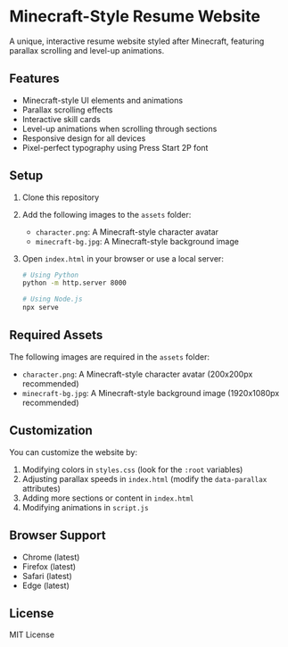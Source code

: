 # Minecraft-Style Resume Website

A unique, interactive resume website styled after Minecraft, featuring parallax scrolling and level-up animations.

## Features

- Minecraft-style UI elements and animations
- Parallax scrolling effects
- Interactive skill cards
- Level-up animations when scrolling through sections
- Responsive design for all devices
- Pixel-perfect typography using Press Start 2P font

## Setup

1. Clone this repository
2. Add the following images to the `assets` folder:
   - `character.png`: A Minecraft-style character avatar
   - `minecraft-bg.jpg`: A Minecraft-style background image

3. Open `index.html` in your browser or use a local server:
   ```bash
   # Using Python
   python -m http.server 8000
   
   # Using Node.js
   npx serve
   ```

## Required Assets

The following images are required in the `assets` folder:
- `character.png`: A Minecraft-style character avatar (200x200px recommended)
- `minecraft-bg.jpg`: A Minecraft-style background image (1920x1080px recommended)

## Customization

You can customize the website by:
1. Modifying colors in `styles.css` (look for the `:root` variables)
2. Adjusting parallax speeds in `index.html` (modify the `data-parallax` attributes)
3. Adding more sections or content in `index.html`
4. Modifying animations in `script.js`

## Browser Support

- Chrome (latest)
- Firefox (latest)
- Safari (latest)
- Edge (latest)

## License

MIT License 